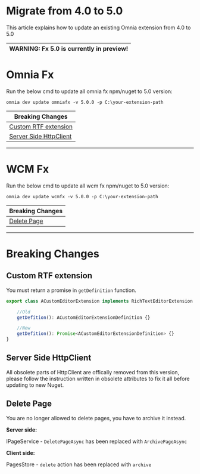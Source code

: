 # Migrate from 4.0 to 5.0

This article explains how to update an existing Omnia extension from 4.0 to 5.0

| WARNING: Fx 5.0 is currently in preview! |
| --- |

# Omnia Fx 

Run the below cmd to update all omnia fx npm/nuget to 5.0 version:

```
omnia dev update omniafx -v 5.0.0 -p C:\your-extension-path
```

| Breaking Changes |
| --- |
| [Custom RTF extension](#custom-rtf-extension)|
| [Server Side HttpClient](#server-side-http-client)|

---

# WCM Fx

Run the below cmd to update all wcm fx npm/nuget to 5.0 version:

```
omnia dev update wcmfx -v 5.0.0 -p C:\your-extension-path
```

| Breaking Changes |
| --- |
| [Delete Page](#delete-page)|

---

# Breaking Changes

## Custom RTF extension

You must return a promise in `getDefinition` function.

```ts
export class ACustomEditorExtension implements RichTextEditorExtension {

    //Old
    getDefition(): ACustomEditorExtensionDefinition {}

    //New
    getDefition(): Promise<ACustomEditorExtensionDefinition> {}
}
```

## Server Side HttpClient

All obsolete parts of HttpClient are offically removed from this version, please follow the instruction written in obsolete attributes to fix it all before updating to new Nuget.

## Delete Page

You are no longer allowed to delete pages, you have to archive it instead. 

**Server side:**

IPageService - `DeletePageAsync` has been replaced with `ArchivePageAsync`

**Client side:**

PagesStore - `delete` action has been replaced with `archive`

